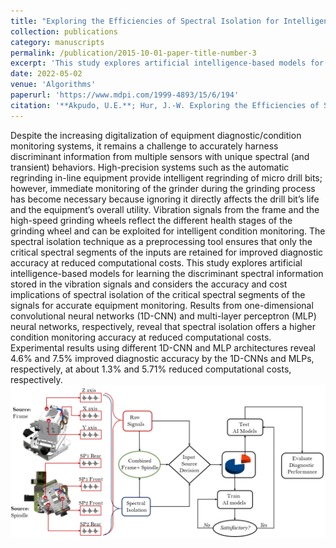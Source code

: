 ```yaml
---
title: "Exploring the Efficiencies of Spectral Isolation for Intelligent Wear Monitoring of Micro Drill Bit Automatic Regrinding In-Line Systems"
collection: publications
category: manuscripts
permalink: /publication/2015-10-01-paper-title-number-3
excerpt: 'This study explores artificial intelligence-based models for learning the discriminant spectral information stored in the vibration signals and considers the accuracy and cost implications of spectral isolation of the critical spectral segments of the signals for accurate equipment monitoring.'
date: 2022-05-02
venue: 'Algorithms'
paperurl: 'https://www.mdpi.com/1999-4893/15/6/194'
citation: '**Akpudo, U.E.**; Hur, J.-W. Exploring the Efficiencies of Spectral Isolation for Intelligent Wear Monitoring of Micro Drill Bit Automatic Regrinding In-Line Systems. <i>Algorithms<i> 2022, 15, 194. https://doi.org/10.3390/a15060194.'
---
```


Despite the increasing digitalization of equipment diagnostic/condition monitoring systems, it remains a challenge to accurately harness discriminant information from multiple sensors with unique spectral (and transient) behaviors. High-precision systems such as the automatic regrinding in-line equipment provide intelligent regrinding of micro drill bits; however, immediate monitoring of the grinder during the grinding process has become necessary because ignoring it directly affects the drill bit’s life and the equipment’s overall utility. Vibration signals from the frame and the high-speed grinding wheels reflect the different health stages of the grinding wheel and can be exploited for intelligent condition monitoring. The spectral isolation technique as a preprocessing tool ensures that only the critical spectral segments of the inputs are retained for improved diagnostic accuracy at reduced computational costs. This study explores artificial intelligence-based models for learning the discriminant spectral information stored in the vibration signals and considers the accuracy and cost implications of spectral isolation of the critical spectral segments of the signals for accurate equipment monitoring. Results from one-dimensional convolutional neural networks (1D-CNN) and multi-layer perceptron (MLP) neural networks, respectively, reveal that spectral isolation offers a higher condition monitoring accuracy at reduced computational costs. Experimental results using different 1D-CNN and MLP architectures reveal 4.6% and 7.5% improved diagnostic accuracy by the 1D-CNNs and MLPs, respectively, at about 1.3% and 5.71% reduced computational costs, respectively.<br/><img src='/images/specisolation.png'>

